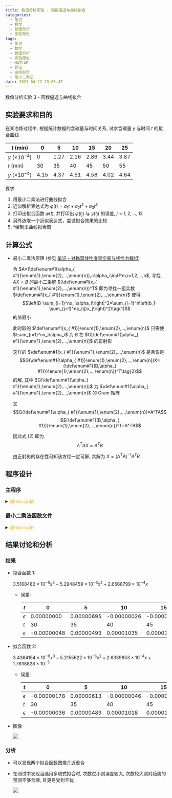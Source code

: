 ```yaml
---
title: 数值分析实验 - 函数逼近与曲线拟合
categories:
  - 笔记
  - 数学
  - 数值分析
  - 实验报告
tags:
  - 笔记
  - 数学
  - 数值分析
  - 实验报告
  - MATLAB
  - 算法
  - 曲线拟合
  - 最小二乘法
date: 2021-04-22 23:05:47
---
```


数值分析实验 3 - 函数逼近与曲线拟合

<!-- more -->

## 实验要求和目的

在某冶炼过程中, 根据统计数据的含碳量与时间关系, 试求含碳量 $y$ 与时间 $t$ 的拟合曲线

| $t~(\text{min})$     | 0    | 5    | 10   | 15   | 20   | 25   |
| -------------------- | ---- | ---- | ---- | ---- | ---- | ---- |
| $y~(\times 10^{-4})$ | 0    | 1.27 | 2.16 | 2.86 | 3.44 | 3.87 |
| $t~(\text{min})$     | 30   | 35   | 40   | 45   | 50   | 55   |
| $y~(\times 10^{-4})$ | 4.15 | 4.37 | 4.51 | 4.58 | 4.02 | 4.64 |

要求

1. 用最小二乘法进行曲线拟合
1. 近似解析表达式为 $\varphi(t)=a_1t+a_2t^2+a_3t^3$
1. 打印出拟合函数 $\varphi(t)$, 并打印出 $\varphi(t_j)$ 与 $y(t_j)$ 的误差, $j=1,2,...,12$
1. 另外选取一个近似表达式，尝试拟合效果的比较
1. \*绘制出曲线拟合图

## 计算公式

- 最小二乘法原理 (参见 [笔记 - 对称双线性度量空间与线性方程组](/article/symmetric-bilinear-metric-space-and-system-of-linear-equations/#最小二乘法))

  令 $A=(\def\enum#1{\alpha_{ #1}}\enum{1},\enum{2},...,\enum{n}),~\alpha_i\in\R^m,i=1,2,...,n$, 寻找 $AX=B$ 的最小二乘解 $(\def\enum#1{x_{ #1}}\enum{1},\enum{2},...,\enum{n})^T$ 即为寻找一组实数 $\def\enum#1{x_{ #1}}\enum{1},\enum{2},...,\enum{n}$ 使得
  $$\left|B-\sum_{i=1}^nx_i\alpha_i\right|^2=\sum_{i=1}^n\left(b_1-\sum_{j=1}^na_{ij}x_j\right)^2\tag{1}$$
  的值最小

  此时取的 $\def\enum#1{x_{ #1}}\enum{1},\enum{2},...,\enum{n}$ 只需使 $\sum_{i=1}^nx_i\alpha_i$ 为 $B$ 在 $G[\def\enum#1{\alpha_{ #1}}\enum{1},\enum{2},...,\enum{n}]$ 的正射影

  这样的 $\def\enum#1{x_{ #1}}\enum{1},\enum{2},...,\enum{n}$ 是且仅是
  $$G(\def\enum#1{\alpha_{ #1}}\enum{1},\enum{2},...,\enum{n})X=(\def\enum#1{(B,\alpha_{ #1})}\enum{1},\enum{2},...,\enum{n})^T\tag{2}$$
  的解, 其中 $G(\def\enum#1{\alpha_{ #1}}\enum{1},\enum{2},...,\enum{n})$ 为 $\def\enum#1{\alpha_{ #1}}\enum{1},\enum{2},...,\enum{n}$ 的 Gram 矩阵

  又
  $$G(\def\enum#1{\alpha_{ #1}}\enum{1},\enum{2},...,\enum{n})=A^TA$$
  $$(\def\enum#1{(B,\alpha_{ #1})}\enum{1},\enum{2},...,\enum{n})^T=A^TB$$

  因此式 $(2)$ 即为
  $$A^TAX=A^TB\tag{3}$$

  由正射影的存在性可知该方程一定可解, 其解为 $X=(A^TA)^{-1}A^TB$

## 程序设计

### 主程序

<details>
<summary><font color='orange'>Show code</font></summary>

```matlab main.m
% Exp.3

% @Author: Tifa
% @LastEditTime: 2021-04-22 23:05:47

% Data
data_x = 0:5:55;
data_y = [0, 1.27, 2.16, 2.86, 3.44, 3.87, 4.15, 4.37, 4.51, 4.58, 4.02, 4.64] * 1e-4;
plot_x = linspace(0, 60, 1000);

% Calculate $\varphi(t)$ and errors
syms x
f1 = lsmfit([x, x^2, x^3], data_x, data_y);
plot_y = subs(f1, plot_x);
err1 = data_y - subs(f1, data_x);
% Print function and errors
disp('function 1:')
vpa(f1, 8)
disp('error:')
fprintf('%.8f ', err1)
fprintf('\n\n')

% Calculate $\varphi_2(t)=b_0+b_1t+b_2t^2+b_3t^3$ and errors
f2 = poly2sym(polyfit(data_x, data_y, 3));
plot_y2 = subs(f2, plot_x);
err2 = data_y - subs(f2, data_x);
% Print function and errors
disp('function 2:')
vpa(f2, 8)
disp('error:')
fprintf('%.8f ', err2)
fprintf('\n\n')

% Plot two functions
subplot(1, 2, 1)
hold on
plot(data_x, data_y, 'k*')
plot(plot_x, plot_y, 'k')
title('Fig. 1')
xlabel('t/minutes')
legend('data', '{f_1}')
hold off

subplot(1, 2, 2)
hold on
plot(data_x, data_y, 'k*')
plot(plot_x, plot_y2, 'k')
title('Fig. 2')
xlabel('t/minutes')
legend('data', '{f_2}')
hold off
```

</details>

### 最小二乘法函数文件

<details>
<summary><font color='orange'>Show code</font></summary>

```matlab lsmfit.m
function output_function = lsmfit(input_functions, x, y)
    %lsmfit - Calculating linear least square method fit curve with given data
    %
    % Syntax: output_function = lsmfit(input_functions, x, y)

    % @Author: Tifa
    % @LastEditTime: 2021-04-22 23:05:47

    input_check(input_functions, x, y)

    len_x = length(x);
    len_funcs = length(input_functions);
    output_function = 0;

    X = zeros(len_x, len_funcs);

    for i = 1:len_funcs
        X(:, i) = subs(input_functions(i), x);
    end

    A = X' * X \ X' * y';

    for i = 1:len_funcs
        output_function = output_function + A(i) * input_functions(i);
    end

end

function input_check(input_functions, x, y)
    % Input check of Exp.2

    % @Author: Tifa
    % @LastEditTime: 2021-04-22 23:05:47

    if ~isvector(input_functions) ||~isvector(x) ||~isvector(y)
        error('All arguments should be vectors')
    end

    if ~isnumeric(x) ||~isnumeric(y)
        error('Input x and y should be numerals')
    end

    if ~isa(input_functions, 'sym')
        error('Input functions should be symbolic expressions')
    end

    if length(x) ~= length(y)
        error('The length of x and y should be equal')
    end

    var1 = symvar(input_functions(1));

    if length(var1) ~= 1
        error('All the input functions should be only one variant')
    end

    for now_func = input_functions(2:end)

        if symvar(now_func) ~= var1
            error('Variant in every input functions should be the same')
        end

    end

end
```

</details>

## 结果讨论和分析

### 结果

- 拟合函数 1:

  $3.5168482\times10^{-9}x^3 - 5.2948459\times10^{-6}x^2 + 2.6568799\times10^{-4}x$

  - 误差:

    | $t$        | 0           | 5          | 10          | 15          | 20          | 25          |
    | ---------- | ----------- | ---------- | ----------- | ----------- | ----------- | ----------- |
    | $\epsilon$ | 0.00000000  | 0.00000695 | -0.00000026 | -0.00000527 | -0.00000372 | -0.00000124 |
    | $t$        | 30          | 35         | 40          | 45          | 50          | 55          |
    | $\epsilon$ | -0.00000048 | 0.00000493 | 0.00001035  | 0.00001414  | -0.00004233 | 0.00001929  |

- 拟合函数 2:

  $3.4364154\times10^{-9}x^3 - 5.2155622\times10^{-6}x^2 + 2.6339853\times10^{-4}x + 1.7838828\times10^{-5}$

  - 误差:

    | $t$        | 0           | 5          | 10          | 15          | 20          | 25          |
    | ---------- | ----------- | ---------- | ----------- | ----------- | ----------- | ----------- |
    | $\epsilon$ | -0.00000178 | 0.00000613 | -0.00000046 | -0.00000513 | -0.00000345 | -0.00000100 |
    | $t$        | 30          | 35         | 40          | 45          | 50          | 55          |
    | $\epsilon$ | -0.00000036 | 0.00000489 | 0.00001018  | 0.00001393  | -0.00004244 | 0.00001950  |

- 图像

  ![](fig1.svg)

### 分析

- 可以发现两个拟合函数图像几近重合
- 在测试中发现当选用多项式拟合时, 次数过小则误差较大, 次数较大则对趋势的预测不够合理, 且更易受到干扰

  ![](fig2.svg)
